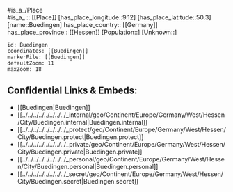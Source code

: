 ﻿---
location: [50.3,9.12] 
mapzoom: [7,12] 
mapmarker: city 
type: City
tags:
- geo/City


SpocWebEntityId: 29431
isDeleted: false
confidential: public

---
#is_a_/Place  
#is_a_ :: [[Place]] 
[has_place_longitude::9.12] 
[has_place_latitude::50.3] 
[name::Buedingen] 
has_place_country:: [[Germany]]  
has_place_province:: [[Hessen]] 
[Population::] 
[Unknown::] 


```leaflet
id: Buedingen
coordinates: [[Buedingen]] 
markerFile: [[Buedingen]] 
defaultZoom: 11 
maxZoom: 18
```


## Confidential Links & Embeds: 
- [[Buedingen|Buedingen]]  
- [[../../../../../../../../_internal/geo/Continent/Europe/Germany/West/Hessen/City/Buedingen.internal|Buedingen.internal]] 
- [[../../../../../../../../_protect/geo/Continent/Europe/Germany/West/Hessen/City/Buedingen.protect|Buedingen.protect]] 
- [[../../../../../../../../_private/geo/Continent/Europe/Germany/West/Hessen/City/Buedingen.private|Buedingen.private]] 
- [[../../../../../../../../_personal/geo/Continent/Europe/Germany/West/Hessen/City/Buedingen.personal|Buedingen.personal]] 
- [[../../../../../../../../_secret/geo/Continent/Europe/Germany/West/Hessen/City/Buedingen.secret|Buedingen.secret]] 
